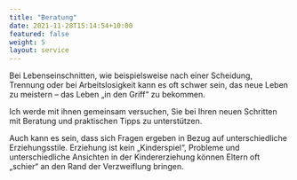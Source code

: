 ```yaml
---
title: "Beratung"
date: 2021-11-28T15:14:54+10:00
featured: false
weight: 5
layout: service
---
```


Bei Lebenseinschnitten, wie beispielsweise nach einer Scheidung, Trennung oder bei  Arbeitslosigkeit kann es oft schwer sein, das neue Leben zu meistern – das Leben „in den Griff“ zu bekommen.

Ich werde mit ihnen gemeinsam versuchen, Sie bei Ihren neuen Schritten mit Beratung und praktischen Tipps zu unterstützen.

Auch kann es sein, dass sich Fragen ergeben in Bezug auf unterschiedliche Erziehungsstile. Erziehung ist kein „Kinderspiel“, Probleme und unterschiedliche Ansichten in der Kindererziehung können Eltern oft „schier“ an den Rand der Verzweiflung bringen.